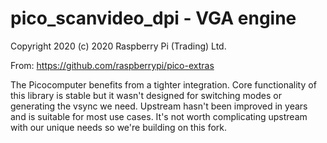 # pico_scanvideo_dpi - VGA engine

Copyright 2020 (c) 2020 Raspberry Pi (Trading) Ltd.

From: https://github.com/raspberrypi/pico-extras

The Picocomputer benefits from a tighter integration. Core functionality of this library is stable but it wasn't designed for switching modes or generating the vsync we need. Upstream hasn't been improved in years and is suitable for most use cases. It's not worth complicating upstream with our unique needs so we're building on this fork.
